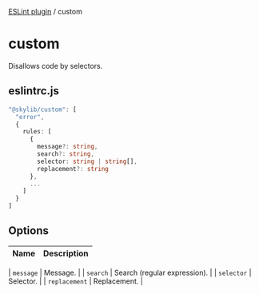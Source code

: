 [ESLint plugin](index.md) / custom

# custom

Disallows code by selectors.

## eslintrc.js

```ts
"@skylib/custom": [
  "error",
  {
    rules: [
      {
        message?: string,
        search?: string,
        selector: string | string[],
        replacement?: string
      },
      ...
    ]
  }
]
```

## Options

| Name | Description |
| :------ | :------ |

| `message` | Message. |
| `search` | Search (regular expression). |
| `selector` | Selector. |
| `replacement` | Replacement. |
